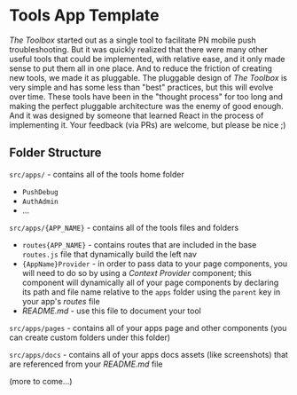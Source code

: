 # Tools App Template

*The Toolbox* started out as a single tool to facilitate PN mobile push troubleshooting. But it was quickly realized that there were many other useful tools that could be implemented, with relative ease, and it only made sense to put them all in one place. And to reduce the friction of creating new tools, we made it as pluggable. The pluggable design of *The Toolbox* is very simple and has some less than "best" practices, but this will evolve over time. These tools have been in the "thought process" for too long and making the perfect pluggable architecture was the enemy of good enough. And it was designed by someone that learned React in the process of implementing it. Your feedback (via PRs) are welcome, but please be nice ;)

## Folder Structure

`src/apps/` - contains all of the tools home folder

* `PushDebug`
* `AuthAdmin`
* ...

`src/apps/{APP_NAME}` - contains all of the tools files and folders

* `routes{APP_NAME}` - contains routes that are included in the base `routes.js` file that dynamically build the left nav
* `{AppName}Provider` - in order to pass data to your page components, you will need to do so by using a *Context Provider* component; this component will dynamically all of your page components by declaring its path and file name relative to the `apps` folder using the `parent` key in your app's *routes* file
* *README.md* - use this file to document your tool

`src/apps/pages` - contains all of your apps page and other components (you can create custom folders under this folder)

`src/apps/docs` - contains all of your apps docs assets (like screenshots) that are referenced from your *README.md* file

(more to come...)
